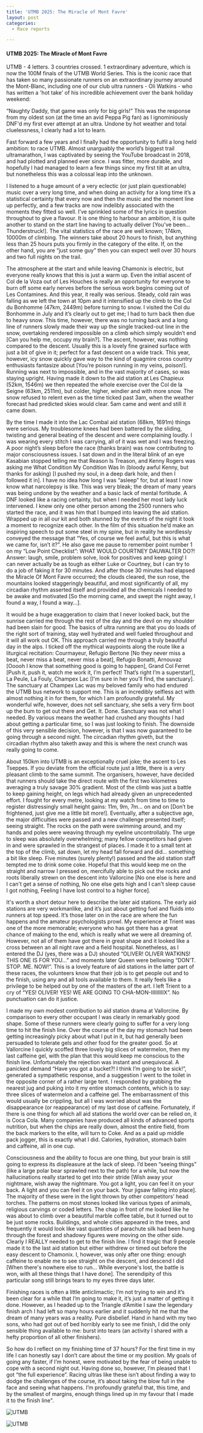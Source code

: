 ```yaml
---
title: 'UTMB 2025: The Miracle of Mont Favre'
layout: post
categories:
  - Race reports

---
```


#### UTMB 2025: The Miracle of Mont Favre

UTMB - 4 letters. 3 countries crossed. 1 extraordinary adventure, which is now the 100M finals of the UTMB World Series. This is the iconic race that has taken so many passionate runners on an extraordinary journey around the Mont-Blanc, including one of our club ultra runners - Oli Watkins - who has written a 'hot take' of his incredible achievement over the bank holiday weekend:

“Naughty Daddy, that game was only for big girls!” This was the response from my oldest son (at the time an avid Peppa Pig fan) as I ignominiously DNF'd my first ever attempt at an ultra. Undone by hot weather and total cluelessness, I clearly had a lot to learn.

Fast forward a few years and I finally had the opportunity to fulfil a long held ambition: to race UTMB. Almost unarguably the world’s biggest trail ultramarathon, I was captivated by seeing the YouTube broadcast in 2018, and had plotted and planned ever since. I was fitter, more durable, and hopefully I had managed to learn a few things since my first tilt at an ultra, but nonetheless this was a colossal leap into the unknown.

I listened to a huge amount of a very eclectic (or just plain questionable) music over a very long time, and when doing an activity for a long time it’s a statistical certainty that every now and then the music and the moment line up perfectly, and a few tracks are now indelibly associated with the moments they fitted so well. I’ve sprinkled some of the lyrics in question throughout to give a flavour.
It is one thing to harbour an ambition, it is quite another to stand on the start line having to actually deliver [You've been… Thunderstruck!]. The vital statistics of the race are well known; 174km, 10000m of climbing. The winners take about 20 hours to finish, but anything less than 25 hours puts you firmly in the category of the elite. If, on the other hand, you are “just some guy” then you can expect well over 30 hours and two full nights on the trail.

The atmosphere at the start and while leaving Chamonix is electric, but everyone really knows that this is just a warm up. Even the initial ascent of Col de la Voza out of Les Houches is really an opportunity for everyone to burn off some early nerves before the serious work begins coming out of Les Contamines. And this year, it really was serious. Steady, cold rain was falling as we left the town at 10pm and it intensified up the climb to the Col du Bonhomme (47km, 2449m) before turning to snow. I visited the Col du Bonhomme in July and it’s clearly out to get me; I had to turn back then due to heavy snow. This time, however, there was no turning back and a long line of runners slowly made their way up the single tracked-out line in the snow, overtaking rendered impossible on a climb which simply wouldn’t end [Can you help me, occupy my brain?]. The ascent, however, was nothing compared to the descent. Usually this is a lovely fine grained surface with just a bit of give in it; perfect for a fast descent on a wide track. This year, however, icy snow quickly gave way to the kind of quagmire cross country enthusiasts fantasize about [You’re poison running in my veins, poison!]. Running was next to impossible, and in the vast majority of cases, so was staying upright. Having made it down to the aid station at Les Chapieux (52km, 1546m) we then repeated the whole exercise over the Col de la Seigne (63km, 2511m), but colder, higher, windier and with more snow. The snow refused to relent even as the time ticked past 3am, when the weather forecast had predicted skies would clear. 5am came and went and still it came down.

By the time I made it into the Lac Combal  aid station (68km, 1691m) things were serious. My troublesome knees had been battered by the sliding, twisting and general beating of the descent and were complaining loudly. I was wearing every stitch I was carrying, all of it was wet and I was freezing. A poor night’s sleep before the race (thanks brain) was now contributing to major consciousness issues. I sat down and in the literal blink of an eye Kasabian stopped telling me that Reason Is Treason, and Kenny Rogers was asking me What Condition My Condition Was In (bloody awful Kenny, but thanks for asking) [I pushed my soul, in a deep dark hole, and then I followed it in]. I have no idea how long I was “asleep” for, but at least I now know what narcolepsy is like. This was very bleak; the dream of many years was being undone by the weather and a basic lack of mental fortitude. A DNF looked like a racing certainty, but when I needed her most lady luck intervened. I knew only one other person among the 2500 runners who started the race, and it was him that I bumped into leaving the aid station. Wrapped up in all our kit and both stunned by the events of the night it took a moment to recognize each other. In the film of this situation he’d make an inspiring speech to put some steel in my spine, but in reality he wordlessly conveyed the message that “Yes, of course we feel awful, but this is what we came for, isn’t it?”. He also gave me pause to remember point number 1 on my “Low Point Checklist”: WHAT WOULD COURTNEY DAUWALTER DO?! Answer: laugh, smile, problem solve, look for positives and keep going! I can never actually be as tough as either Luke or Courtney, but I can try to do a job of faking it for 30 minutes. And after those 30 minutes had elapsed the Miracle Of Mont Favre occurred; the clouds cleared, the sun rose, the mountains looked staggeringly beautiful, and most significantly of all, my circadian rhythm asserted itself and provided all the chemicals I needed to be awake and motivated [So the morning came, and swept the night away, I found a way, I found a way…]. 

It would be a huge exaggeration to claim that I never looked back, but the sunrise carried me through the rest of the day and the devil on my shoulder had been slain for good. The basics of ultra running are that you do loads of the right sort of training, stay well hydrated and well fueled throughout and it will all work out OK. This approach carried me through a truly beautiful day in the alps. I ticked off the mythical waypoints along the route like a liturgical recitation: Courmayeur, Refugio Bertone [No they never miss a beat, never miss a beat, never miss a beat], Refugio Bonatti, Arnouvaz [Ooooh I know that something good is going to happen], Grand Col Ferret [Push it, push it, watch me work it, I’m perfect! That’s right I’m a superstar!], La Peule, La Fouly, Champex Lac [I'm sure in her you'll find, the sanctuary]. The sanctuary at Champex Lac was my beloved family who had endured the UTMB bus network to support me. This is an incredibly selfless act with almost nothing it in for them, for which I am profoundly grateful. My wonderful wife, however, does not sell sanctuary, she sells a very firm boot up the bum to get out there and Get. It. Done. Sanctuary was not what I needed.
By various means the weather had crushed any thoughts I had about getting a particular time, so I was just looking to finish. The downside of this very sensible decision, however, is that I was now guaranteed to be going through a second night. The circadian rhythm giveth, but the circadian rhythm also taketh away and this is where the next crunch was really going to come.

About 150km into UTMB is an exceptionally cruel joke; the ascent to Les Tseppes. If you deviate from the official route just a little, there is a very pleasant climb to the same summit. The organisers, however, have decided that runners should take the direct route with the first two kilometres averaging a truly savage 30% gradient. Most of the climb was just a battle to keep gaining height, on legs which had already given an unprecedented effort. I fought for every metre, looking at my watch from time to time to register distressingly small height gains: 11m, 9m, 7m… on and on [Don’t be frightened, just give me a little bit more!]. Eventually, after a subjective age, the major difficulties were passed and a new challenge presented itself; seeing straight. The rocks on the path were swimming around, and my hands and poles were weaving through my eyeline uncontrollably. The urge to sleep was absolutely overwhelming; many fellow competitors had given in and were sprawled in the strangest of places. I made it to a small tent at the top of the climb, sat down, let my head fall forward and did… something a bit like sleep. Five minutes (surely plenty!) passed and the aid station staff tempted me to drink some coke. Hopeful that this would keep me on the straight and narrow I pressed on, mercifully able to pick out the rocks and roots liberally strewn on the descent into Vallorcine [No one else is here and I can't get a sense of nothing, No one else gets high and I can't sleep cause I got nothing, Feeling I have lost control to a higher force]. 

It's worth a short detour here to describe the later aid stations. The early aid stations are very workmanlike, and it’s just about getting fuel and fluids into runners at top speed. It’s those later on in the race are where the fun happens and the amateur psychologists prowl. My experience at Trient was one of the more memorable; everyone who has got there has a great chance of making to the end, which is really what we were all dreaming of. However, not all of them have got there in great shape and it looked like a cross between an all night rave and a field hospital. Nonetheless, as I entered the DJ (yes, there was a DJ) shouted “OLIVER! OLIVER WATKINS! THIS ONE IS FOR YOU…” and moments later Queen were bellowing “DON’T. STOP. ME. NOW!”. This is a lovely feature of aid stations in the latter part of these races, the volunteers know that their job is to get people out and to the finish, using any and all tools available to them. It really feels like a privilege to be helped out by one of the masters of the art. I left Trient to a cry of “YES! OLIVER! YES! WE ARE GOING TO CHA-MON-IIIIIIIIIX”. No punctuation can do it justice.

I made my own modest contribution to aid station drama at Vallorcine. By comparison to every other occupant I was clearly in remarkably good shape. Some of these runners were clearly going to suffer for a very long time to hit the finish line. Over the course of the day my stomach had been getting increasingly picky about what I put in it, but had generally been persuaded to tolerate gels and other food for the greater good. So at Vallorcine I quickly scoffed three lovely big slices of watermelon, then my last caffeine gel, with the plan that this would keep me conscious to the finish line. Unfortunately the rejection was instant and unequivocal. A panicked demand “Have you got a bucket?! I think I’m going to be sick!”, generated a sympathetic response, and a suggestion I went to the toilet in the opposite corner of a rather large tent. I responded by grabbing the nearest jug and puking into it my entire stomach contents, which is to say: three slices of watermelon and a caffeine gel. The embarrassment of this would usually be crippling, but all I was worried about was the disappearance (or reappearance) of my last dose of caffeine. Fortunately, if there is one thing for which all aid stations the world over can be relied on, it is Coca Cola. Many companies have produced all kinds of advanced sports nutrition, but when the chips are really down, almost the entire field, from the back markers to the elite, will turn to Coke. And as a paid up middle pack jogger, this is exactly what I did. Calories, hydration, stomach balm and caffeine, all in one cup. 

Consciousness and the ability to focus are one thing, but your brain is still going to express its displeasure at the lack of sleep. I’d been “seeing things” (like a large polar bear sprawled next to the path) for a while, but now the hallucinations really started to get into their stride [Wish away your nightmare, wish away the nightmare. You got a light, you can feel it on your back. A light and you can feel it on your back. Your jigsaw falling into place]. The majority of these were in the light thrown by other competitors’ head torches. The patterns on most stones looked like various types of animals, religious carvings or coded letters. The chap in front of me looked like he was about to climb over a beautiful marble coffee table, but it turned out to be just some rocks. Buildings, and whole cities appeared in the trees, and frequently it would look like vast quantities of parachute silk had been hung through the forest and shadowy figures were moving on the other side. Clearly I REALLY needed to get to the finish line.
I find it tragic that 9 people made it to the last aid station but either withdrew or timed out before the easy descent to Chamonix. I, however, was only after one thing: enough caffeine to enable me to see straight on the descent, and descend I did [When there's nowhere else to run… While everyone's lost, the battle is won, with all these things that I have done]. The serendipity of this particular song still brings tears to my eyes three days later.

Finishing races is often a little anticlimactic; I’m not trying to win and it’s been clear for a while that I’m going to make it, it’s just a matter of getting it done. However, as I headed up to the Triangle d’Amitie I saw the legendary finish arch I had left so many hours earlier and it suddenly hit me that the dream of many years was a reality. Pure disbelief. Hand in hand with my two sons, who had got out of bed horribly early to see me finish, I did the only sensible thing available to me: burst into tears (an activity I shared with a hefty proportion of all other finishers).

So how do I reflect on my finishing time of 37 hours? For the first time in my life I can honestly say I don’t care about the time or my position. My goals of going any faster, if I’m honest, were motivated by the fear of being unable to cope with a second night out. Having done so, however, I’m pleased that I got “the full experience”. Racing ultras like these isn’t about finding a way to dodge the challenges of the course, it’s about taking the blow full in the face and seeing what happens. I’m profoundly grateful that, this time, and by the smallest of margins, enough things lined up in my favour that I made it to the finish line".

![UTMB](/images/2025/09/2025-09-05-UTMB-1.jpg "UTMB")

![UTMB](/images/2025/09/2025-09-05-UTMB-2.jpg "UTMB")



